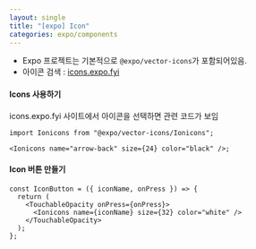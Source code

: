 ```yaml
---
layout: single
title: "[expo] Icon"
categories: expo/components
---
```


- Expo 프로젝트는 기본적으로 `@expo/vector-icons`가 포함되어있음.
- 아이콘 검색 : [icons.expo.fyi](https://icons.expo.fyi/Index)

#### Icons 사용하기

icons.expo.fyi 사이트에서 아이콘을 선택하면 관련 코드가 보임

```tsx
import Ionicons from "@expo/vector-icons/Ionicons";

<Ionicons name="arrow-back" size={24} color="black" />;
```

#### Icon 버튼 만들기

```tsx
const IconButton = ({ iconName, onPress }) => {
  return (
    <TouchableOpacity onPress={onPress}>
      <Ionicons name={iconName} size={32} color="white" />
    </TouchableOpacity>
  );
};
```
